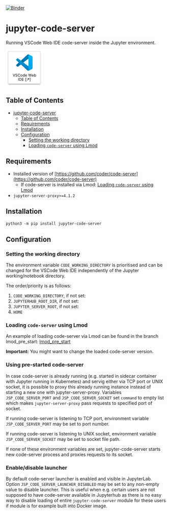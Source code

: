 [![Binder](https://mybinder.org/badge_logo.svg)](https://mybinder.org/v2/gh/pc2/jupyter-code-server/main)

# jupyter-code-server

Running VSCode Web IDE code-server inside the Jupyter environment.

![JupyterLab ](./imgs/code_lab_icon.png)

## Table of Contents

- [jupyter-code-server](#jupyter-code-server)
  - [Table of Contents](#table-of-contents)
  - [Requirements](#requirements)
  - [Installation](#installation)
  - [Configuration](#configuration)
    - [Setting the working directory](#setting-the-working-directory)
    - [Loading `code-server` using Lmod](#loading-code-server-using-lmod)


## Requirements

* Installed version of [https://github.com/coder/code-server](https://github.com/coder/code-server)
  * If code-server is installed via Lmod: [Loading `code-server` using Lmod](#loading-code-server-using-lmod)
* `jupyter-server-proxy>=4.1.2`

## Installation

```
python3 -m pip install jupyter-code-server
```

## Configuration

### Setting the working directory

The environment variable `CODE_WORKING_DIRECTORY` is prioritised and can be changed for the VSCode Web IDE independently of the Jupyter working/notebook directory.

The order/priority is as follows:
1. `CODE_WORKING_DIRECTORY`, if not set:
2. `JUPYTERHUB_ROOT_DIR`, if not set:
3. `JUPYTER_SERVER_ROOT`, if not set:
4. `HOME`

### Loading `code-server` using Lmod

An example of loading code-server via Lmod can be found in the branch lmod_pre_start:
[lmod_pre_start](https://github.com/mawigh/jupyter-code-server/tree/lmod_pre_start)

**Important:** You might want to change the loaded code-server version.
### Using pre-started code-server

In case code-server is already running (e.g. started in sidecar container with Jupyter running in Kubernetes)
and servig either via TCP port or UNIX socket, it is possible to proxy this already running instance instead
of starting a new one with jupyter-server-proxy. Variables `JSP_CODE_SERVER_PORT` and `JSP_CODE_SERVER_SOCKET`
set `command` to empty list which makes `jupyter-server-proxy` pass requests to specified port of socket.

If running code-server is listening to TCP port, environment variable `JSP_CODE_SERVER_PORT` may be set to
port number.

If running code-server is listening to UNIX socket, environment variable `JSP_CODE_SERVER_SOCKET` may be set to
socket file path.

If none of these environment variables are set, jupyter-code-server starts new code-server process and proxies
requests to its socket.

### Enable/disable launcher
By default code-server launcher is enabled and visible in JupyterLab. Option `JSP_CODE_SERVER_LAUNCHER_DISABLED`
may be set to any non-empty value to disable launcher. This is useful when e.g. certain users are not supposed
to have code-server available in Jupyterhub as there is no easy way to disable loading of entire `jupyter-code-server`
module for these users if module is for example built into Docker image.
